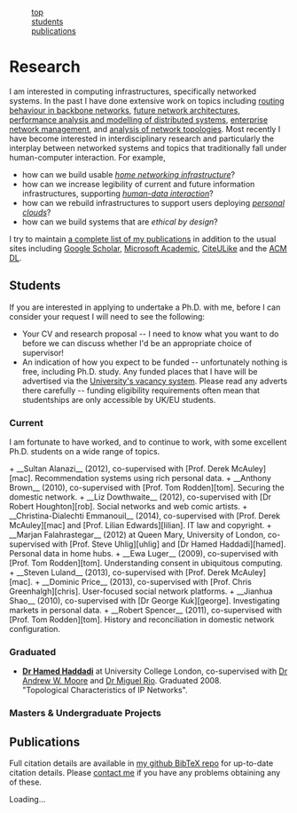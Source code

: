 <div data-magellan-expedition="fixed">
  <dl class="sub-nav">
    <dd data-magellan-arrival="Research"><a href="#Research">top</a></dd>
    <dd data-magellan-arrival="Students"><a href="#Students">students</a></dd>
    <dd data-magellan-arrival="Publications"><a href="#Publications">publications</a></dd>
  </dl>
</div>

<h1 class="clearfix" data-magellan-destination="Research" id="Research">Research</h1>

I am interested in computing infrastructures, specifically networked systems. In the past I have done extensive work on topics including [routing behaviour in backbone networks][pyrt], [future network architectures][plutarch], [performance analysis and modelling of distributed systems][magpie], [enterprise network management][anemone], and [analysis of network topologies][wsd]. Most recently I have become interested in interdisciplinary research and particularly the interplay between networked systems and topics that traditionally fall under human-computer interaction. For example,

+ how can we build usable _[home networking infrastructure][homework]_?
+ how can we increase legibility of current and future information infrastructures, supporting _[human-data interaction][hdi]_?
+ how can we rebuild infrastructures to support users deploying _[personal clouds][mirage]_?
+ how can we build systems that are _ethical by design_?

I try to maintain [a complete list of my publications][papers] in addition to the usual sites including [Google Scholar][scholar], [Microsoft Academic][microsoft], [CiteULike][] and the [ACM DL][acm-dl].

[pyrt]: /papers/pdf/imw02-linkfailures.pdf
[magpie]: /papers/pdf/osdi04-magpie.pdf
[anemone]: /papers/pdf/usenix06-anemone.pdf
[plutarch]: /papers/pdf/fdna03-plutarch.pdf
[wsd]: /papers/pdf/ton10-wsd.pdf

[mirage]: http://openmirage.org/
[homework]: http://homenetworks.ac.uk/
[hdi]: http://hdiresearch.org/

[papers]: #Publications
[scholar]: http://scholar.google.co.uk/citations?user=9LJgRFAAAAAJ&hl=en
[acm-dl]: http://dl.acm.org/author_page.cfm?id=81313480954
[microsoft]: http://academic.research.microsoft.com/Author/317246/richard-mortier
[citeulike]: http://www.citeulike.org/search/all?q=author%3A%22richard+mortier%22+author%3A%22r+mortier%22

<h2 data-magellan-destination="Students" id="Students">Students</h2>

If you are interested in applying to undertake a Ph.D. with me, before I can consider your request I will need to see the following:

+ Your CV and research proposal -- I need to know what you want to do before we can discuss whether I'd be an appropriate choice of supervisor!
+ An indication of how you expect to be funded -- unfortunately nothing is free, including Ph.D. study. Any funded places that I have will be advertised via the [University's vacancy system][jobs]. Please read any adverts there carefully -- funding eligibility requirements often mean that studentships are only accessible by UK/EU students.

[jobs]: http://www.nottingham.ac.uk/jobs/home.aspx

### Current

I am fortunate to have worked, and to continue to work, with some excellent Ph.D. students on a wide range of topics.

<div class="no-bullet" media:type="text/omd">
+ __Sultan Alanazi__ (2012), co-supervised with [Prof. Derek McAuley][mac].  
  Recommendation systems using rich personal data.
+ __Anthony Brown__ (2010), co-supervised with [Prof. Tom Rodden][tom].  
  Securing the domestic network.
+ __Liz Dowthwaite__ (2012), co-supervised with [Dr Robert Houghton][rob].  
  Social networks and web comic artists.
+ __Christina-Dialechti Emmanouil__ (2014), co-supervised with [Prof. Derek McAuley][mac] and [Prof. Lilian Edwards][lilian].  
  IT law and copyright.
+ __Marjan Falahrastegar__ (2012) at Queen Mary, University of London, co-supervised with [Prof. Steve Uhlig][uhlig] and [Dr Hamed Haddadi][hamed].  
  Personal data in home hubs.
+ __Ewa Luger__ (2009), co-supervised with [Prof. Tom Rodden][tom].  
  Understanding consent in ubiquitous computing.
+ __Steven Luland__ (2013), co-supervised with [Prof. Derek McAuley][mac].  
+ __Dominic Price__ (2013), co-supervised with [Prof. Chris Greenhalgh][chris].  
  User-focused social network platforms.
+ __Jianhua Shao__ (2010), co-supervised with [Dr George Kuk][george].  
  Investigating markets in personal data.
+ __Robert Spencer__ (2011), co-supervised with [Prof. Tom Rodden][tom].  
  History and reconciliation in domestic network configuration.
</div>

### Graduated

+ __[Dr Hamed Haddadi][hamed]__ at University College London, co-supervised with [Dr Andrew W. Moore][andrew] and [Dr Miguel Rio][miguel]. Graduated 2008.  
  "Topological Characteristics of IP Networks".

[hamed]: http://www.eecs.qmul.ac.uk/~hamed/
[uhlig]: http://www.eecs.qmul.ac.uk/~steve/
[george]: http://www.nottingham.ac.uk/business/LIZGK.html
[rob]: http://www.nottingham.ac.uk/engineering/people/robert.houghton
[tom]: http://www.cs.nott.ac.uk/~tar/
[mac]: http://www.cs.nott.ac.uk/~drm/
[chris]: http://www.cs.nott.ac.uk/~cmg/
[lilian]: http://www.strath.ac.uk/humanities/courses/law/staff/edwardslilianprof/
[andrew]: http://www.cl.cam.ac.uk/~awm22/
[miguel]: https://www.ee.ucl.ac.uk/~mrio/

### Masters & Undergraduate Projects



<h2 data-magellan-destination="Publications" id="Research">Publications</h2>

Full citation details are available in [my github BibTeX repo][r] for up-to-date citation details. Please [contact me][e] if you have any problems obtaining any of these.

[r]: http://github.com/mor1/rmm-bibs
[e]: mailto:richard.mortier@nottingham.ac.uk

<div id="entries">
Loading...
</div>
